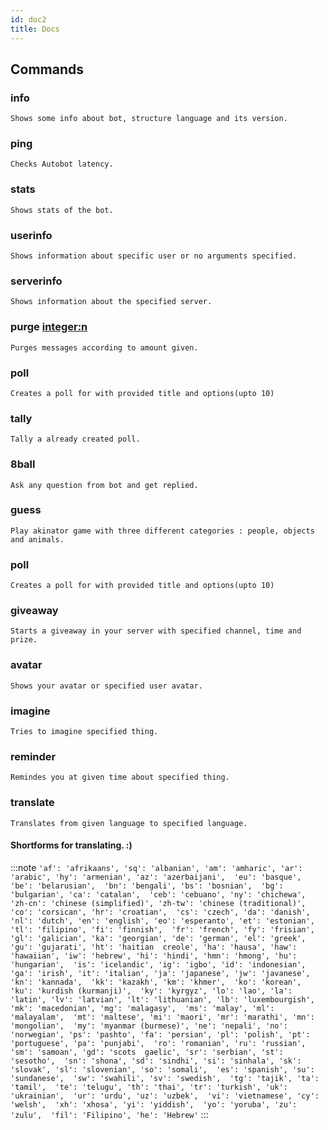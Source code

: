 ```yaml
---
id: doc2
title: Docs
---
```


## Commands

### **info** 
`Shows some info about bot, structure language and its version.`

### **ping** 
`Checks Autobot latency.`

### **stats**
`Shows stats of the bot.`

### **userinfo**
`Shows information about specific user or no arguments specified.`

### **serverinfo**
`Shows information about the specified server.`

### **purge <integer:n>**
`Purges messages according to amount given.`

### **poll**
`Creates a poll for with provided title and options(upto 10)`

### **tally**
`Tally a already created poll.`

### **8ball**
`Ask any question from bot and get replied.`

### **guess**
`Play akinator game with three different categories : people, objects and animals.`

### **poll**
`Creates a poll for with provided title and options(upto 10)`

### **giveaway**
`Starts a giveaway in your server with specified channel, time and prize.`

### **avatar**
`Shows your avatar or specified user avatar.`

### **imagine**
`Tries to imagine specified thing.`

### **reminder**
`Remindes you at given time about specified thing.`

### **translate**
`Translates from given language to specified language.`
#### Shortforms for translating. :)
:::note
`'af': 'afrikaans', 'sq': 'albanian',
'am': 'amharic', 'ar': 'arabic',
'hy': 'armenian', 'az': 'azerbaijani', 
'eu': 'basque', 'be': 'belarusian', 
'bn': 'bengali', 'bs': 'bosnian', 
'bg': 'bulgarian', 'ca': 'catalan', 
'ceb': 'cebuano', 'ny': 'chichewa',
'zh-cn': 'chinese (simplified)', 'zh-tw': 'chinese (traditional)',
'co': 'corsican', 'hr': 'croatian', 
'cs': 'czech', 'da': 'danish', 
'nl': 'dutch', 'en': 'english',
'eo': 'esperanto', 'et': 'estonian',
'tl': 'filipino', 'fi': 'finnish', 
'fr': 'french', 'fy': 'frisian',
'gl': 'galician', 'ka': 'georgian',
'de': 'german', 'el': 'greek',
'gu': 'gujarati', 'ht': 'haitian  creole',
'ha': 'hausa', 'haw': 'hawaiian',
'iw': 'hebrew', 'hi': 'hindi',
'hmn': 'hmong', 'hu': 'hungarian', 
'is': 'icelandic', 'ig': 'igbo',
'id': 'indonesian', 'ga': 'irish',
'it': 'italian', 'ja': 'japanese',
'jw': 'javanese', 'kn': 'kannada', 
'kk': 'kazakh', 'km': 'khmer', 
'ko': 'korean', 'ku': 'kurdish (kurmanji)', 
'ky': 'kyrgyz', 'lo': 'lao',
'la': 'latin', 'lv': 'latvian',
'lt': 'lithuanian', 'lb': 'luxembourgish',
'mk': 'macedonian', 'mg': 'malagasy', 
'ms': 'malay', 'ml': 'malayalam', 
'mt': 'maltese', 'mi': 'maori',
'mr': 'marathi', 'mn': 'mongolian', 
'my': 'myanmar (burmese)', 'ne': 'nepali',
'no': 'norwegian', 'ps': 'pashto',
'fa': 'persian', 'pl': 'polish',
'pt': 'portuguese', 'pa': 'punjabi', 
'ro': 'romanian', 'ru': 'russian',
'sm': 'samoan', 'gd': 'scots  gaelic',
'sr': 'serbian', 'st': 'sesotho', 
'sn': 'shona', 'sd': 'sindhi',
'si': 'sinhala', 'sk': 'slovak',
'sl': 'slovenian', 'so': 'somali', 
'es': 'spanish', 'su': 'sundanese', 
'sw': 'swahili', 'sv': 'swedish', 
'tg': 'tajik', 'ta': 'tamil', 
'te': 'telugu', 'th': 'thai',
'tr': 'turkish', 'uk': 'ukrainian', 
'ur': 'urdu', 'uz': 'uzbek', 
'vi': 'vietnamese', 'cy': 'welsh', 
'xh': 'xhosa', 'yi': 'yiddish', 
'yo': 'yoruba', 'zu': 'zulu', 
'fil': 'Filipino', 'he': 'Hebrew'`
:::
  